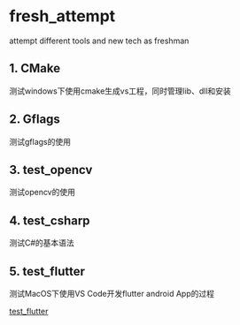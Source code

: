 # fresh_attempt
attempt different tools and new tech as freshman


## 1. CMake

测试windows下使用cmake生成vs工程，同时管理lib、dll和安装

## 2. Gflags

测试gflags的使用

## 3. test_opencv

测试opencv的使用

## 4. test_csharp

测试C#的基本语法

## 5. test_flutter

测试MacOS下使用VS Code开发flutter android App的过程

[test_flutter](test_flutter/README.md)
